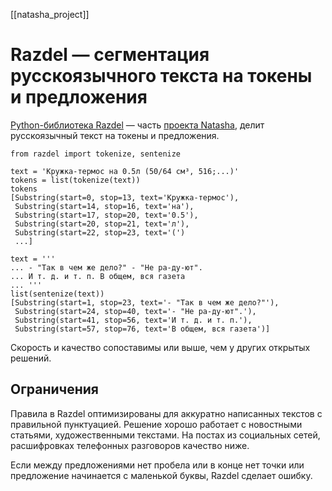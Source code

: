 [[natasha_project]]

# Razdel — сегментация русскоязычного текста на токены и предложения

[Python-библиотека Razdel](https://github.com/natasha/razdel) — часть [проекта Natasha](https://github.com/natasha), делит русскоязычный текст на токены и предложения.

```
from razdel import tokenize, sentenize

text = 'Кружка-термос на 0.5л (50/64 см³, 516;...)'
tokens = list(tokenize(text))
tokens
[Substring(start=0, stop=13, text='Кружка-термос'),
 Substring(start=14, stop=16, text='на'),
 Substring(start=17, stop=20, text='0.5'),
 Substring(start=20, stop=21, text='л'),
 Substring(start=22, stop=23, text='(')
 ...]

text = '''
... - "Так в чем же дело?" - "Не ра-ду-ют".
... И т. д. и т. п. В общем, вся газета
... '''
list(sentenize(text))
[Substring(start=1, stop=23, text='- "Так в чем же дело?"'),
 Substring(start=24, stop=40, text='- "Не ра-ду-ют".'),
 Substring(start=41, stop=56, text='И т. д. и т. п.'),
 Substring(start=57, stop=76, text='В общем, вся газета')]
```
Скорость и качество сопоставимы или выше, чем у других открытых решений.

## Ограничения

Правила в Razdel оптимизированы для аккуратно написанных текстов с правильной пунктуацией. Решение хорошо работает с новостными статьями, художественными текстами. На постах из социальных сетей, расшифровках телефонных разговоров качество ниже.

Если между предложениями нет пробела или в конце нет точки или предложение начинается с маленькой буквы, Razdel сделает ошибку.